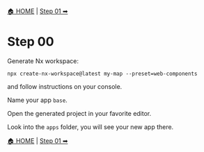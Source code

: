 [🏠 HOME](../README.md) | [Step 01 ➡](Step01.md)

# Step 00

Generate Nx workspace:

```
npx create-nx-workspace@latest my-map --preset=web-components
```

and follow instructions on your console.

Name your app `base`.

Open the generated project in your favorite editor.

Look into the `apps` folder, you will see your new app there.

[🏠 HOME](../README.md) | [Step 01 ➡](Step01.md)
